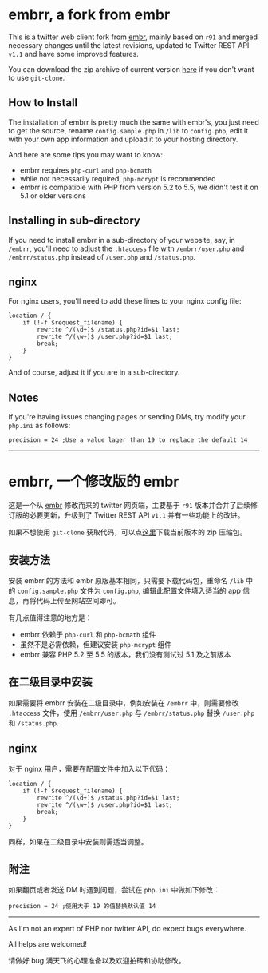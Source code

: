 embrr, a fork from embr
========
This is a twitter web client fork from [embr](https://code.google.com/p/embr/), mainly based on `r91` and merged necessary changes until the latest revisions, updated to Twitter REST API `v1.1` and have some improved features.

You can download the zip archive of current version [here](https://github.com/AstroProfundis/embrr/zipball/master) if you don't want to use `git-clone`.

How to Install
--------
The installation of embrr is pretty much the same with embr's, you just need to get the source, rename `config.sample.php` in `/lib` to `config.php`, edit it with your own app information and upload it to your hosting directory.

And here are some tips you may want to know:

 * embrr requires `php-curl` and `php-bcmath`
 * while not necessarily required, `php-mcrypt` is recommended
 * embrr is compatible with PHP from version 5.2 to 5.5, we didn't test it on 5.1 or older versions

Installing in sub-directory
--------
If you need to install embrr in a sub-directory of your website, say, in `/embrr`, you'll need to adjust the `.htaccess` file with `/embrr/user.php` and `/embrr/status.php` instead of `/user.php` and `/status.php`.

nginx
--------
For nginx users, you'll need to add these lines to your nginx config file:

    location / {
        if (!-f $request_filename) {
            rewrite ^/(\d+)$ /status.php?id=$1 last;
            rewrite ^/(\w+)$ /user.php?id=$1 last;
            break;
        }
    }
And of course, adjust it if you are in a sub-directory.

Notes
--------
If you're having issues changing pages or sending DMs, try modify your `php.ini` as follows:

    precision = 24 ;Use a value lager than 19 to replace the default 14

----

embrr, 一个修改版的 embr
========

这是一个从 [embr](https://code.google.com/p/embr/) 修改而来的 twitter 网页端，主要基于 `r91` 版本并合并了后续修订版的必要更新，升级到了 Twitter REST API `v1.1` 并有一些功能上的改进。

如果不想使用 `git-clone` 获取代码，可以点[这里](https://github.com/AstroProfundis/embrr/zipball/master)下载当前版本的 zip 压缩包。

安装方法
--------
安装 embrr 的方法和 embr 原版基本相同，只需要下载代码包，重命名 `/lib` 中的 `config.sample.php` 文件为 `config.php`, 编辑此配置文件填入适当的 app 信息，再将代码上传至网站空间即可。

有几点值得注意的地方是：

 * embrr 依赖于 `php-curl` 和 `php-bcmath` 组件
 * 虽然不是必需依赖，但建议安装 `php-mcrypt` 组件
 * embrr 兼容 PHP 5.2 至 5.5 的版本，我们没有测试过 5.1 及之前版本

在二级目录中安装
--------
如果需要将 embrr 安装在二级目录中，例如安装在 `/embrr` 中，则需要修改 `.htaccess` 文件，使用 `/embrr/user.php` 与 `/embrr/status.php` 替换 `/user.php` 和 `/status.php`.

nginx
--------
对于 nginx 用户，需要在配置文件中加入以下代码：

    location / {
        if (!-f $request_filename) {
            rewrite ^/(\d+)$ /status.php?id=$1 last;
            rewrite ^/(\w+)$ /user.php?id=$1 last;
            break;
        }
    }
同样，如果在二级目录中安装则需适当调整。

附注
--------
如果翻页或者发送 DM 时遇到问题，尝试在 `php.ini` 中做如下修改：

    precision = 24 ;使用大于 19 的值替换默认值 14

----
As I'm not an expert of PHP nor twitter API, do expect bugs everywhere.

All helps are welcomed!

请做好 bug 满天飞的心理准备以及欢迎拍砖和协助修改。
